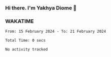 ### Hi there. I'm Yakhya Diome 👋

### WAKATIME
<!--START_SECTION:waka-->

```txt
From: 15 February 2024 - To: 21 February 2024

Total Time: 0 secs

No activity tracked
```

<!--END_SECTION:waka-->
